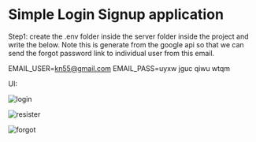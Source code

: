 # Simple Login Signup application

Step1:
create the .env folder inside the server folder inside the project 
and write the below.
Note this is generate from the google api so that we can send the forgot password link to individual user 
from this email.

   EMAIL_USER=kn55@gmail.com
   EMAIL_PASS=uyxw jguc qiwu wtqm

UI:

![login](https://github.com/user-attachments/assets/442cc9cd-2274-4790-943d-852b30867737)

![resister](https://github.com/user-attachments/assets/621c10cc-d236-4889-8da7-9438cbd5fcbb)

![forgot](https://github.com/user-attachments/assets/18733af7-4e45-4f5b-8b00-3ca5ab2d9d65)


